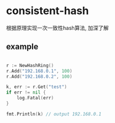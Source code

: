 # consistent-hash

根据原理实现一次一致性hash算法, 加深了解

## example

```go

r := NewHashRing()
r.Add("192.168.0.1", 100)
r.Add("192.168.0.2", 100)

k, err := r.Get("test")
if err != nil {
    log.Fatal(err)
}

fmt.Println(k) // output 192.168.0.1

```